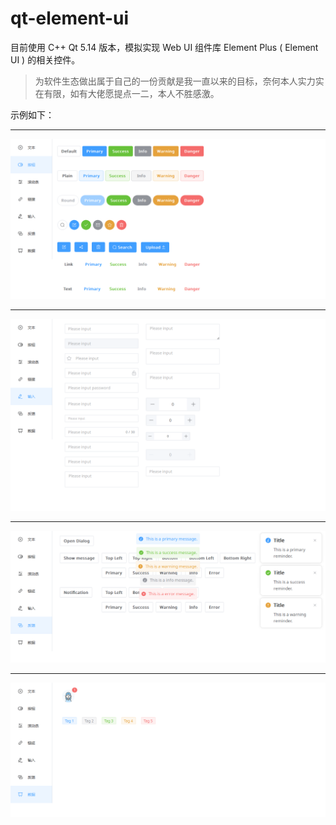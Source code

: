 # qt-element-ui

目前使用 C++ Qt 5.14 版本，模拟实现 Web UI 组件库 Element Plus ( Element UI ) 的相关控件。

> 为软件生态做出属于自己的一份贡献是我一直以来的目标，奈何本人实力实在有限，如有大佬愿提点一二，本人不胜感激。

示例如下：

---

<img src="./images/button-example.png"  />

---

<img src="./images/input-example.png"  />

---

<img src="./images/message-example.png"  />

---

<img src="./images/data-example.png"  />